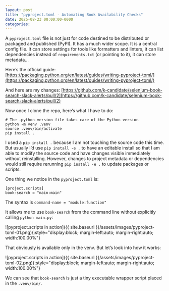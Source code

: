 ```yaml
---
layout: post
title: "pyproject.toml - Automating Book Availability Checks"
date: 2025-08-23 00:00:00-0000
categories: 
---
```


A `pyproject.toml` file is not just for code destined to be distributed or packaged and published (PyPI). It has a much wider scope. It is a central config file. It can store settings for tools like formatters and linters, it can list dependencies instead of `requirements.txt` (or pointing to it), it can store metadata…

Here’s the official guide: [https://packaging.python.org/en/latest/guides/writing-pyproject-toml/](https://packaging.python.org/en/latest/guides/writing-pyproject-toml/)

And here are my changes: [https://github.com/k-candidate/selenium-book-search-slack-alerts/pull/2](https://github.com/k-candidate/selenium-book-search-slack-alerts/pull/2)

Now once I clone the repo, here’s what I have to do:
```
# The .python-version file takes care of the Python version
python -m venv .venv
source .venv/bin/activate
pip install .
```

I used a `pip install .` because I am not touching the source code this time.  
But usually I’d use `pip install -e .` to have an editable install so that I am able to modify the source code and have changes visible immediately without reinstalling. However, changes to project metadata or dependencies would still require rerunning `pip install -e .` to update packages or scripts.

One thing we notice in the `pyproject.toml` is:
```
[project.scripts]
book-search = "main:main"
```
The syntax is `command-name = "module:function"`

It allows me to use `book-search` from the command line without explicitly calling `python main.py`:

![pyproject.scripts in action]({{ site.baseurl }}/assets/images/pyproject-toml-01.png){:style="display:block; margin-left:auto; margin-right:auto; width:100.00%"}

That obviously is available only in the venv. But let’s look into how it works:

![pyproject.scripts in action]({{ site.baseurl }}/assets/images/pyproject-toml-02.png){:style="display:block; margin-left:auto; margin-right:auto; width:100.00%"}

We can see that `book-search` is just a tiny executable wrapper script placed in the `.venv/bin/`.